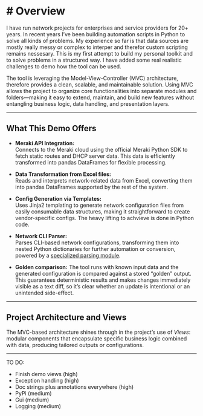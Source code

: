 # # Overview
I have run network projects for enterprises and service providers for 20+ years. In recent years I’ve been building automation scripts in Python to solve all kinds of problems. My experience so far is that data sources are mostly really messy or complex to interper and therefor custom scripting remains nessesary. This is my first attempt to build my personal toolkit and to solve problems in a structured way. I have added some real realistic challenges to demo how the tool can be used.

The tool is leveraging the Model-View-Controller (MVC) architecture, therefore provides a clean, scalable, and maintainable solution. Using MVC allows the project to organize core functionalities into separate modules and folders—making it easy to extend, maintain, and build new features without entangling business logic, data handling, and presentation layers.

---

## What This Demo Offers

- **Meraki API Integration:**  
  Connects to the Meraki cloud using the official Meraki Python SDK to fetch static routes and DHCP server data. This data is efficiently transformed into pandas DataFrames for flexible processing.

- **Data Transformation from Excel files:**  
  Reads and interprets network-related data from Excel, converting them into pandas DataFrames supported by the rest of the system.

- **Config Generation via Templates:**  
  Uses Jinja2 templating to generate network configuration files from easily consumable data structures, making it straightforward to create vendor-specific configs. The heavy lifting to achvieve is done in Python code.

- **Network CLI Parser:**  
  Parses CLI-based network configurations, transforming them into nested Python dictionaries for further automation or conversion, powered by a [specialized parsing module](https://github.com/tdorssers/confparser).

- **Golden comparison:**
  The tool runs with known input data and the generated configuration is compared against a stored “golden” output. This guarantees deterministic results and makes changes immediately visible as a text diff, so it’s clear whether an update is intentional or an unintended side-effect.

---

## Project Architecture and Views

The MVC-based architecture shines through in the project’s use of *Views*: modular components that encapsulate specific business logic combined with data, producing tailored outputs or configurations. 

---

TO DO:
- Finish demo views (high)
- Exception handling (high)
- Doc strings plus annotations everywhere (high)
- PyPi (medium)
- Gui (medium)
- Logging (medium)


